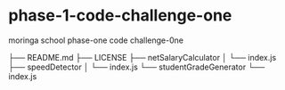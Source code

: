 # phase-1-code-challenge-one
moringa school phase-one code challenge-0ne

├── README.md
├── LICENSE
├── netSalaryCalculator
│   └── index.js
├── speedDetector
│   └── index.js
└── studentGradeGenerator
    └── index.js
